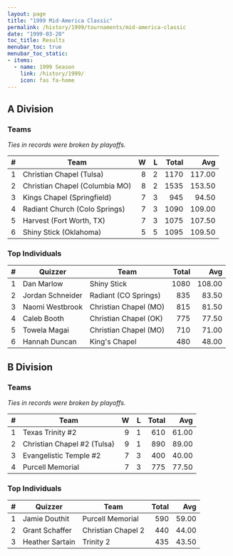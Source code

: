 ```yaml
---
layout: page
title: "1999 Mid-America Classic"
permalink: /history/1999/tournaments/mid-america-classic
date: "1999-03-20"
toc_title: Results
menubar_toc: true
menubar_toc_static:
- items:
  - name: 1999 Season
    link: /history/1999/
    icon: fas fa-home
---
```


## A Division

### Teams

*Ties in records were broken by playoffs.*

|    # | Team                           |    W |    L | Total |    Avg |
| ---: | ------------------------------ | ---: | ---: | ----: | -----: |
|    1 | Christian Chapel (Tulsa)       |    8 |    2 |  1170 | 117.00 |
|    2 | Christian Chapel (Columbia MO) |    8 |    2 |  1535 | 153.50 |
|    3 | Kings Chapel (Springfield)     |    7 |    3 |   945 |  94.50 |
|    4 | Radiant Church (Colo Springs)  |    7 |    3 |  1090 | 109.00 |
|    5 | Harvest (Fort Worth, TX)       |    7 |    3 |  1075 | 107.50 |
|    6 | Shiny Stick (Oklahoma)         |    5 |    5 |  1095 | 109.50 |

### Top Individuals

|    # | Quizzer          | Team                  | Total |    Avg |
| ---: | ---------------- | --------------------- | ----: | -----: |
|    1 | Dan Marlow       | Shiny Stick           |  1080 | 108.00 |
|    2 | Jordan Schneider | Radiant (CO Springs)  |   835 |  83.50 |
|    3 | Naomi Westbrook  | Christian Chapel (MO) |   815 |  81.50 |
|    4 | Caleb Booth      | Christian Chapel (OK) |   775 |  77.50 |
|    5 | Towela Magai     | Christian Chapel (MO) |   710 |  71.00 |
|    6 | Hannah Duncan    | King's Chapel         |   480 |  48.00 |

## B Division

### Teams

*Ties in records were broken by playoffs.*

|    # | Team                        |    W |    L | Total |   Avg |
| ---: | --------------------------- | ---: | ---: | ----: | ----: |
|    1 | Texas Trinity #2            |    9 |    1 |   610 | 61.00 |
|    2 | Christian Chapel #2 (Tulsa) |    9 |    1 |   890 | 89.00 |
|    3 | Evangelistic Temple #2      |    7 |    3 |   400 | 40.00 |
|    4 | Purcell Memorial            |    7 |    3 |   775 | 77.50 |

### Top Individuals

|    # | Quizzer         | Team               | Total |   Avg |
| ---: | --------------- | ------------------ | ----: | ----: |
|    1 | Jamie Douthit   | Purcell Memorial   |   590 | 59.00 |
|    2 | Grant Schaffer  | Christian Chapel 2 |   440 | 44.00 |
|    3 | Heather Sartain | Trinity 2          |   435 | 43.50 |


